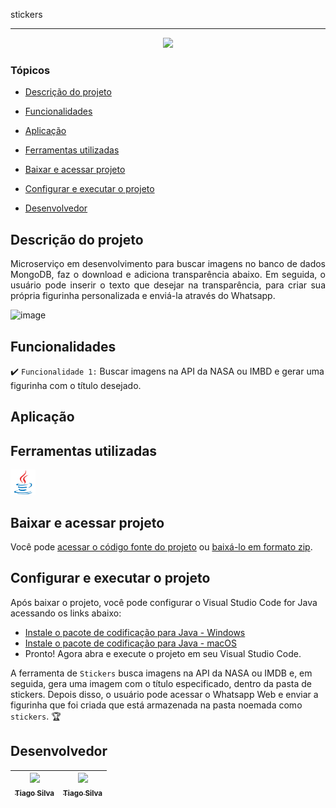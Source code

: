 stickers

<hr>

<p align="center">
   <img src="http://img.shields.io/static/v1?label=STATUS&message=EM%20DESENVOLVIMENTO&color=RED&style=for-the-badge" #vitrinedev/>
</p>

### Tópicos 

- [Descrição do projeto](#descrição-do-projeto)

- [Funcionalidades](#funcionalidades)

- [Aplicação](#aplicação)

- [Ferramentas utilizadas](#ferramentas-utilizadas)

- [Baixar e acessar projeto](#baixar-e-acessar-projeto)

- [Configurar e executar o projeto](#configurar-e-executar-o-projeto)

- [Desenvolvedor](#desenvolvedor)

## Descrição do projeto 

<p align="justify">
 Microserviço em desenvolvimento para buscar imagens no banco de dados MongoDB, faz o download e adiciona transparência abaixo. Em seguida, o usuário pode inserir o texto que desejar na transparência, para criar sua própria figurinha personalizada e enviá-la através do Whatsapp.

![image](https://user-images.githubusercontent.com/70734516/229660013-b60320ea-129b-41bf-8cfb-3ab0de1ca1bf.png)

</p>

## Funcionalidades

:heavy_check_mark: `Funcionalidade 1:` Buscar imagens na API da NASA ou IMBD e gerar uma figurinha com o título desejado.

## Aplicação

<div align="center">


  </div>

###

## Ferramentas utilizadas

<a href="https://www.java.com" target="_blank"> <img src="https://raw.githubusercontent.com/devicons/devicon/master/icons/java/java-original.svg" alt="java" width="40" height="40"/> </a> 

###

## Baixar e acessar projeto

Você pode [acessar o código fonte do projeto](https://github.com/tiag188/stickers) ou [baixá-lo em formato zip](https://github.com/tiag188/stickers/archive/refs/heads/main.zip).

## Configurar e executar o projeto

Após baixar o projeto, você pode configurar o Visual Studio Code for Java acessando os links abaixo:

- [Instale o pacote de codificação para Java - Windows](https://aka.ms/vscode-java-installer-win)
- [Instale o pacote de codificação para Java - macOS](https://aka.ms/vscode-java-installer-mac)
- Pronto! Agora abra e execute o projeto em seu Visual Studio Code.

A ferramenta de `Stickers` busca imagens na API da NASA ou IMDB e, em seguida, gera uma imagem com o título especificado, dentro da pasta de stickers. Depois disso, o usuário pode acessar o Whatsapp Web e enviar a figurinha que foi criada que está armazenada na pasta noemada como `stickers`. 🏆

## Desenvolvedor

| [<img src="https://avatars.githubusercontent.com/u/70734516?s=400&u=664d429586f00ea8f82bcb7f97fb764e820158f4&v=4" width=115><br><sub>Tiago Silva</sub>](https://github.com/tiag188) |  [<img src="https://media.licdn.com/dms/image/C4D03AQEWwi26EKMDyw/profile-displayphoto-shrink_800_800/0/1662395464931?e=1685577600&v=beta&t=_Xk09LbQBfCKN2ttyq_tC0GE3qwk4WxN08C59A9tjMA" width=115><br><sub>Tiago Silva</sub>](https://www.linkedin.com/in/tiag188/)  |
| :---: | :---:

